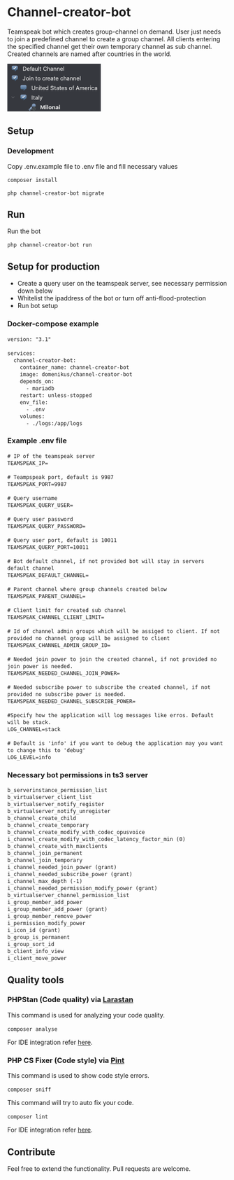 # Channel-creator-bot

Teamspeak bot which creates group-channel on demand. User just needs to join a predefined channel to create a group
channel. All clients entering the specified channel get their own temporary channel as sub channel. Created channels are
named after countries in the world.

![example.png](ressources%2Fexample.png)

## Setup

### Development

Copy .env.example file to .env file and fill necessary values

```
composer install
```

```
php channel-creator-bot migrate
```

## Run

Run the bot

```
php channel-creator-bot run
```

## Setup for production

- Create a query user on the teamspeak server, see necessary permission down below
- Whitelist the ipaddress of the bot or turn off anti-flood-protection
- Run bot setup

### Docker-compose example

```
version: "3.1"

services:
  channel-creator-bot:
    container_name: channel-creator-bot
    image: domenikus/channel-creator-bot
    depends_on:
      - mariadb
    restart: unless-stopped
    env_file:
      - .env
    volumes:
      - ./logs:/app/logs
```

### Example .env file

```
# IP of the teamspeak server
TEAMSPEAK_IP=

# Teampspeak port, default is 9987
TEAMSPEAK_PORT=9987

# Query username
TEAMSPEAK_QUERY_USER=

# Query user password
TEAMSPEAK_QUERY_PASSWORD=

# Query user port, default is 10011
TEAMSPEAK_QUERY_PORT=10011

# Bot default channel, if not provided bot will stay in servers default channel
TEAMSPEAK_DEFAULT_CHANNEL=

# Parent channel where group channels created below
TEAMSPEAK_PARENT_CHANNEL=

# Client limit for created sub channel
TEAMSPEAK_CHANNEL_CLIENT_LIMIT=

# Id of channel admin groups which will be assiged to client. If not provided no channel group will be assigned to client
TEAMSPEAK_CHANNEL_ADMIN_GROUP_ID=

# Needed join power to join the created channel, if not provided no join power is needed.
TEAMSPEAK_NEEDED_CHANNEL_JOIN_POWER=

# Needed subscribe power to subscribe the created channel, if not provided no subscribe power is needed.
TEAMSPEAK_NEEDED_CHANNEL_SUBSCRIBE_POWER=

#Specify how the application will log messages like erros. Default will be stack.
LOG_CHANNEL=stack

# Default is 'info' if you want to debug the application may you want to change this to 'debug'
LOG_LEVEL=info
```

### Necessary bot permissions in ts3 server

```
b_serverinstance_permission_list
b_virtualserver_client_list
b_virtualserver_notify_register
b_virtualserver_notify_unregister
b_channel_create_child
b_channel_create_temporary
b_channel_create_modify_with_codec_opusvoice
i_channel_create_modify_with_codec_latency_factor_min (0)
b_channel_create_with_maxclients
b_channel_join_permanent
b_channel_join_temporary
i_channel_needed_join_power (grant)
i_channel_needed_subscribe_power (grant)
i_channel_max_depth (-1)
i_channel_needed_permission_modify_power (grant)
b_virtualserver_channel_permission_list
i_group_member_add_power
i_group_member_add_power (grant)
i_group_member_remove_power
i_permission_modify_power
i_icon_id (grant)
b_group_is_permanent
i_group_sort_id
b_client_info_view
i_client_move_power
```

## Quality tools

### PHPStan (Code quality) via [Larastan](https://github.com/nunomaduro/larastan)

This command is used for analyzing your code quality.

`composer analyse`

For IDE integration refer [here](https://www.jetbrains.com/help/phpstorm/using-phpstan.html).

### PHP CS Fixer (Code style) via [Pint](https://laravel.com/docs/9.x/pint)

This command is used to show code style errors.

`composer sniff`

This command will try to auto fix your code.

`composer lint`

For IDE integration refer [here](https://gilbitron.me/blog/running-laravel-pint-in-phpstorm/).

## Contribute

Feel free to extend the functionality. Pull requests are welcome.
